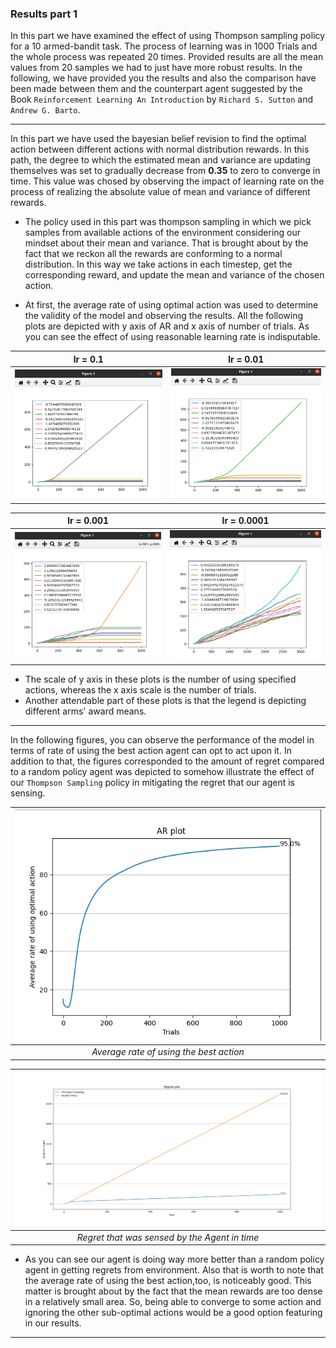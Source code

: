 ### Results part 1

In this part we have examined the effect of using Thompson sampling policy for a 10 armed-bandit task. The process of learning was in 1000 Trials and the whole process was repeated 20 times. Provided results are all the mean values from 20 samples we had to just have more robust results. In the following, we have provided you the results and also the comparison have been made between them and the counterpart agent suggested by the Book `Reinforcement Learning An Introduction` by `Richard S. Sutton` and `Andrew G. Barto`.

---

In this part we have used the bayesian belief revision to find the optimal action between different actions with normal distribution rewards. In this path, the degree to which the estimated mean and variance are updating themselves was set to gradually decrease from __0.35__ to zero to converge in time. This value was chosed by observing the impact of learning rate on the process of realizing the absolute value of mean and variance of different rewards.

* The policy used in this part was thompson sampling in which we pick samples from available actions of the environment considering our mindset about their mean and variance. That is brought about by the fact that we reckon all the rewards are conforming to a normal distribution. In this way we take actions in each timestep, get the corresponding reward, and update the mean and variance of the chosen action. 

* At first, the average rate of using optimal action was used to determine the validity of the model and observing the results. All the following plots are depicted with y axis of AR and x axis of number of trials. As you can see the effect of using reasonable learning rate is indisputable.

lr = 0.1             |  lr = 0.01
:-------------------------:|:-------------------------:
![](lr=0.1.png)  |  ![](lr=0.01.png)

lr = 0.001             |  lr = 0.0001
:-------------------------:|:-------------------------:
![](lr=0.001.png) | ![](lr=0.0001.png)

* The scale of y axis in these plots is the number of using specified actions, whereas the x axis scale is the number of trials.
* Another attendable part of these plots is that the legend is depicting different arms' award means. 

---

In the following figures, you can observe the performance of the model in terms of rate of using the best action agent can opt to act upon it. In addition to that, the figures corresponded to the amount of regret compared to a random policy agent was depicted to somehow illustrate the effect of our `Thompson Sampling` policy in mitigating the regret that our agent is sensing.



| ![](AR.png) | 
|:--:| 
| *Average rate of using the best action* |



| ![](Regret.png) | 
|:--:|
|*Regret that was sensed by the Agent in time*|

 

* As you can see our agent is doing way more better than a random policy agent in getting regrets from environment. Also that is worth to note that the average rate of using the best action,too, is noticeably good. This matter is brought about by the fact that the mean rewards are too dense in a relatively small area. So, being able to converge to some action and ignoring the other sub-optimal actions would be a good option featuring in our results. 

---

